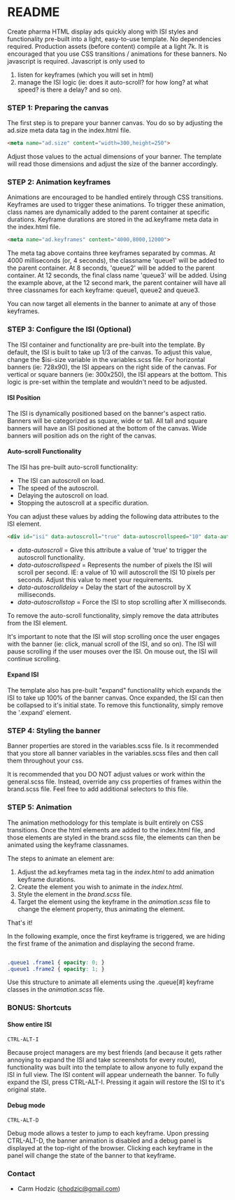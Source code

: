 # README #

Create pharma HTML display ads quickly along with ISI styles and functionality pre-built into a light, easy-to-use template. No dependencies required. Production assets (before content) compile at a light 7k. It is encouraged that you use CSS transitions / animations for these banners. No javascript is required. Javascript is only used to 

1. listen for keyframes (which you will set in html) 
2. manage the ISI logic (ie: does it auto-scroll? for how long? at what speed? is there a delay? and so on).


### STEP 1: Preparing the canvas ###

The first step is to prepare your banner canvas. You do so by adjusting the ad.size meta data tag in the index.html file.

```html
<meta name="ad.size" content="width=300,height=250">
```

Adjust those values to the actual dimensions of your banner. The template will read those dimensions and adjust the size of the banner accordingly. 


### STEP 2: Animation keyframes ###

Animations are encouraged to be handled entirely through CSS transitions. Keyframes are used to trigger these animations. To trigger these animation, class names are dynamically added to the parent container at specific durations. Keyframe durations are stored in the ad.keyframe meta data in the index.html file.

```html
<meta name="ad.keyframes" content="4000,8000,12000">
```

The meta tag above contains three keyframes separated by commas. At 4000 milliseconds (or, 4 seconds), the classname 'queue1' will be added to the parent container. At 8 seconds, 'queue2' will be added to the parent container. At 12 seconds, the final class name 'queue3' will be added. Using the example above, at the 12 second mark, the parent container will have all three classnames for each keyframe: queue1, queue2 and queue3.

You can now target all elements in the banner to animate at any of those keyframes.


### STEP 3: Configure the ISI (Optional) ###

The ISI container and functionality are pre-built into the template. By default, the ISI is built to take up 1/3 of the canvas. To adjust this value, change the $isi-size variable in the variables.scss file. For horizontal banners (ie: 728x90), the ISI appears on the right side of the canvas. For vertical or square banners (ie: 300x250), the ISI appears at the bottom. This logic is pre-set within the template and wouldn't need to be adjusted.

#### ISI Position ####

The ISI is dynamically positioned based on the banner's aspect ratio. Banners will be categorized as square, wide or tall. All tall and square banners will have an ISI positioned at the bottom of the canvas. Wide banners will position ads on the right of the canvas.

#### Auto-scroll Functionality ####

The ISI has pre-built auto-scroll functionality: 

* The ISI can autoscroll on load.
* The speed of the autoscroll.
* Delaying the autoscroll on load.
* Stopping the autoscroll at a specific duration.

You can adjust these values by adding the following data attributes to the ISI element.

```html
<div id="isi" data-autoscroll="true" data-autoscrollspeed="10" data-autoscrolldelay="1000" data-autoscrollstop="15000">
```

* *data-autoscroll* = Give this attribute a value of 'true' to trigger the autoscroll functionality.
* *data-autoscrollspeed* = Represents the number of pixels the ISI will scroll per second. IE: a value of 10 will autoscroll the ISI 10 pixels per seconds. Adjust this value to meet your requirements.
* *data-autoscrolldelay* = Delay the start of the autoscroll by X milliseconds.
* *data-autoscrollstop* = Force the ISI to stop scrolling after X milliseconds.

To remove the auto-scroll functionality, simply remove the data attributes from the ISI element.

It's important to note that the ISI will stop scrolling once the user engages with the banner (ie: click, manual scroll of the ISI, and so on). The ISI will pause scrolling if the user mouses over the ISI. On mouse out, the ISI will continue scrolling.

#### Expand ISI ####

The template also has pre-built "expand" functionalilty which expands the ISI to take up 100% of the banner canvas. Once expanded, the ISI can then be collapsed to it's initial state. To remove this functionality, simply remove the '.expand' element.



### STEP 4: Styling the banner ###

Banner properties are stored in the variables.scss file. Is it recommended that you store all banner variables in the variables.scss files and then call them throughout your css. 

It is recommended that you DO NOT adjust values or work within the general.scss file. Instead, override any css properties of frames within the brand.scss file. Feel free to add additional selectors to this file.



### STEP 5: Animation ###

The animation methodology for this template is built entirely on CSS transitions. Once the html elements are added to the index.html file, and those elements are styled in the brand.scss file, the elements can then be animated using the keyframe classnames.

The steps to animate an element are:

1. Adjust the ad.keyframes meta tag in the *index.html* to add animation keyframe durations.
1. Create the element you wish to animate in the *index.html*.
1. Style the element in the *brand.scss* file.
1. Target the element using the keyframe in the *animation.scss* file to change the element property, thus animating the element.

That's it!

In the following example, once the first keyframe is triggered, we are hiding the first frame of the animation and displaying the second frame.

```css

.queue1 .frame1 { opacity: 0; }
.queue1 .frame2 { opacity: 1; }

```

Use this structure to animate all elements using the .queue[#] keyframe classes in the *animation.scss* file.


### BONUS: Shortcuts ###

#### Show entire ISI ####

```
CTRL-ALT-I
```
Because project managers are my best friends (and because it gets rather annoying to expand the ISI and take screenshots for every route), functionality was built into the template to allow anyone to fully expand the ISI in full view. The ISI content will appear underneath the banner. To fully expand the ISI, press CTRL-ALT-I. Pressing it again will restore the ISI to it's original state.

#### Debug mode ####

```
CTRL-ALT-D
```

Debug mode allows a tester to jump to each keyframe. Upon pressing CTRL-ALT-D, the banner animation is disabled and a debug panel is displayed at the top-right of the browser. Clicking each keyframe in the panel will change the state of the banner to that keyframe.



### Contact ###

* Carm Hodzic (chodzic@gmail.com)